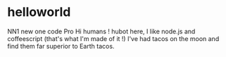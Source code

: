 # helloworld
NN1 new one code Pro
Hi humans !
hubot here, I like node.js and coffeescript (that's what I'm made of it !)
I've had tacos on the moon and find them far superior to Earth tacos.
